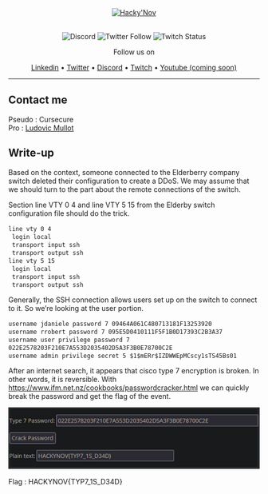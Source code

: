 <div align="center">
  <a href="https://hackynov.fr"><img src="https://i.imgur.com/XGJF8Xu.png" alt="Hacky'Nov" width="50%"></a>
  <br><br>
  
  ![Discord](https://img.shields.io/discord/897766049099956284?label=Discord&style=for-the-badge)
  ![Twitter Follow](https://img.shields.io/twitter/follow/HackyNov?color=%231d9bf0&label=Twitter&style=for-the-badge)
  ![Twitch Status](https://img.shields.io/twitch/status/hackynov?color=%23772ce8&style=for-the-badge)
  
  <p>Follow us on</p>
  <a href="https://www.linkedin.com/company/hacky-nov/">Linkedin</a>
  •
  <a href="https://twitter.com/HackyNov">Twitter</a>
  •
  <a href="https://discord.gg/JGue7PhV">Discord</a>
  •
  <a href="https://www.twitch.tv/hackynov">Twitch</a>
  •
  <a href="">Youtube (coming soon)</a>
</div>

----
## Contact me

Pseudo : Cursecure<br/>
Pro : [Ludovic Mullot](https://www.linkedin.com/in/ludovic-mullot/)

## Write-up

Based on the context, someone connected to the Elderberry company switch deleted their configuration to create a DDoS. We may assume that we should turn to the part about the remote connections of the switch.

Section line VTY 0 4 and line VTY 5 15 from the Elderby switch configuration file should do the trick.

```texte
line vty 0 4
 login local
 transport input ssh
 transport output ssh
line vty 5 15
 login local
 transport input ssh
 transport output ssh
```

Generally, the SSH connection allows users set up on the switch to connect to it. 
So we’re looking at the user portion.

```texte
username jdaniele password 7 09464A061C480713181F13253920
username rrobert password 7 095E5D0410111F5F1B0D17393C2B3A37 
username user privilege password 7 022E2578203F210E7A553D2035402D5A3F3B0E78700C2E
username admin privilege secret 5 $1$mERr$IZDWWEpMCscy1sTS45Bs01
```

After an internet search, it appears that cisco type 7 encryption is broken. In other words, it is reversible.
With https://www.ifm.net.nz/cookbooks/passwordcracker.html we can quickly break the password and get the flag of the event.

![WTP_Baby_Cisconnect](Img/Img1_Baby_Cisconnect.PNG)

Flag : HACKYNOV{TYP7_1S_D34D}
